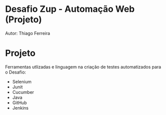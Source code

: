 # Desafio Zup - Automação Web (Projeto)
Autor: Thiago Ferreira

# Projeto

Ferramentas utlizadas e linguagem na criação de testes automatizados para o Desafio:

- Selenium
- Junit
- Cucumber
- Java
- GitHub
- Jenkins
